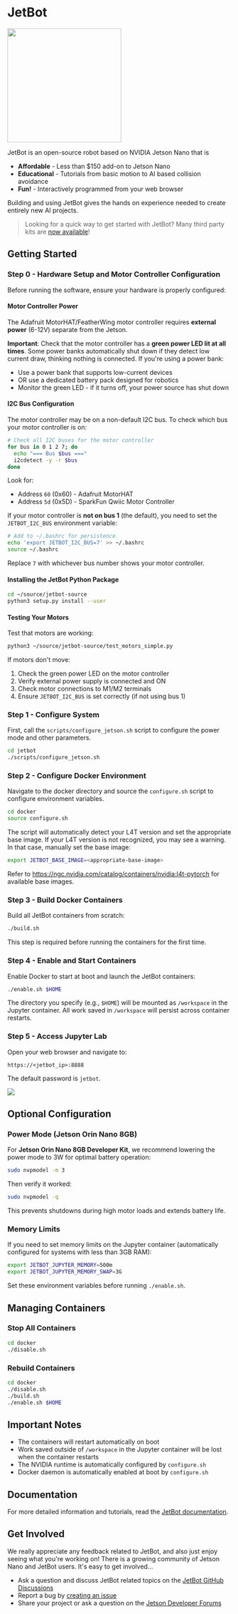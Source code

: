 # JetBot

<img src="../..//wiki/images/jetson-jetbot-illustration_1600x1260.png" height="256">

JetBot is an open-source robot based on NVIDIA Jetson Nano that is

* **Affordable** - Less than $150 add-on to Jetson Nano
* **Educational** - Tutorials from basic motion to AI based collision avoidance
* **Fun!** - Interactively programmed from your web browser

Building and using JetBot gives the hands on experience needed to create entirely new AI projects.

> Looking for a quick way to get started with JetBot? Many third party kits are [now available](https://jetbot.org/master/third_party_kits.html)!

## Getting Started

### Step 0 - Hardware Setup and Motor Controller Configuration

Before running the software, ensure your hardware is properly configured:

#### Motor Controller Power

The Adafruit MotorHAT/FeatherWing motor controller requires **external power** (6-12V) separate from the Jetson.

**Important**: Check that the motor controller has a **green power LED lit at all times**. Some power banks automatically shut down if they detect low current draw, thinking nothing is connected. If you're using a power bank:
- Use a power bank that supports low-current devices
- OR use a dedicated battery pack designed for robotics
- Monitor the green LED - if it turns off, your power source has shut down

#### I2C Bus Configuration

The motor controller may be on a non-default I2C bus. To check which bus your motor controller is on:

```bash
# Check all I2C buses for the motor controller
for bus in 0 1 2 7; do
  echo "=== Bus $bus ==="
  i2cdetect -y -r $bus
done
```

Look for:
- Address `60` (0x60) - Adafruit MotorHAT
- Address `5d` (0x5D) - SparkFun Qwiic Motor Controller

If your motor controller is **not on bus 1** (the default), you need to set the `JETBOT_I2C_BUS` environment variable:

```bash
# Add to ~/.bashrc for persistence
echo 'export JETBOT_I2C_BUS=7' >> ~/.bashrc
source ~/.bashrc
```

Replace `7` with whichever bus number shows your motor controller.

#### Installing the JetBot Python Package

```bash
cd ~/source/jetbot-source
python3 setup.py install --user
```

#### Testing Your Motors

Test that motors are working:

```bash
python3 ~/source/jetbot-source/test_motors_simple.py
```

If motors don't move:
1. Check the green power LED on the motor controller
2. Verify external power supply is connected and ON
3. Check motor connections to M1/M2 terminals
4. Ensure `JETBOT_I2C_BUS` is set correctly (if not using bus 1)

### Step 1 - Configure System

First, call the `scripts/configure_jetson.sh` script to configure the power mode and other parameters.

```bash
cd jetbot
./scripts/configure_jetson.sh
```

### Step 2 - Configure Docker Environment

Navigate to the docker directory and source the `configure.sh` script to configure environment variables.

```bash
cd docker
source configure.sh
```

The script will automatically detect your L4T version and set the appropriate base image. If your L4T version is not recognized, you may see a warning. In that case, manually set the base image:

```bash
export JETBOT_BASE_IMAGE=<appropriate-base-image>
```

Refer to https://ngc.nvidia.com/catalog/containers/nvidia:l4t-pytorch for available base images.

### Step 3 - Build Docker Containers

Build all JetBot containers from scratch:

```bash
./build.sh
```

This step is required before running the containers for the first time.

### Step 4 - Enable and Start Containers

Enable Docker to start at boot and launch the JetBot containers:

```bash
./enable.sh $HOME
```

The directory you specify (e.g., `$HOME`) will be mounted as `/workspace` in the Jupyter container. All work saved in `/workspace` will persist across container restarts.

### Step 5 - Access Jupyter Lab

Open your web browser and navigate to:

```
https://<jetbot_ip>:8888
```

The default password is `jetbot`.

![](https://user-images.githubusercontent.com/25759564/92091965-51ae4f00-ed86-11ea-93d5-09d291ccfa95.png)

## Optional Configuration

### Power Mode (Jetson Orin Nano 8GB)

For **Jetson Orin Nano 8GB Developer Kit**, we recommend lowering the power mode to 3W for optimal battery operation:

```bash
sudo nvpmodel -m 3
```

Then verify it worked:

```bash
sudo nvpmodel -q
```

This prevents shutdowns during high motor loads and extends battery life.

### Memory Limits

If you need to set memory limits on the Jupyter container (automatically configured for systems with less than 3GB RAM):

```bash
export JETBOT_JUPYTER_MEMORY=500m
export JETBOT_JUPYTER_MEMORY_SWAP=3G
```

Set these environment variables before running `./enable.sh`.

## Managing Containers

### Stop All Containers

```bash
cd docker
./disable.sh
```

### Rebuild Containers

```bash
cd docker
./disable.sh
./build.sh
./enable.sh $HOME
```

## Important Notes

- The containers will restart automatically on boot
- Work saved outside of `/workspace` in the Jupyter container will be lost when the container restarts
- The NVIDIA runtime is automatically configured by `configure.sh`
- Docker daemon is automatically enabled at boot by `configure.sh`

## Documentation

For more detailed information and tutorials, read the [JetBot documentation](https://jetbot.org).

## Get Involved

We really appreciate any feedback related to JetBot, and also just enjoy seeing what you're working on! There is a growing community of Jetson Nano and JetBot users. It's easy to get involved...

* Ask a question and discuss JetBot related topics on the [JetBot GitHub Discussions](https://github.com/NVIDIA-AI-IOT/jetbot/discussions)
* Report a bug by [creating an issue](https://github.com/NVIDIA-AI-IOT/jetbot/issues)
* Share your project or ask a question on the [Jetson Developer Forums](https://devtalk.nvidia.com/default/board/139/jetson-embedded-systems/)
